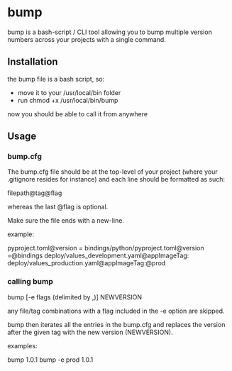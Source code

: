 # bump
bump is a bash-script / CLI tool allowing you to bump multiple version numbers across your projects with a single command.

## Installation 

the bump file is a bash script, so:
- move it to your /usr/local/bin folder 
- run chmod +x /usr/local/bin/bump

now you should be able to call it from anywhere

## Usage

### bump.cfg

The bump.cfg file should be at the top-level of your project (where your .gitignore resides for instance) and each line should be formatted as such:

filepath@tag@flag

whereas the last @flag is optional.

Make sure the file ends with a new-line.

example:

pyproject.toml@version =
bindings/python/pyproject.toml@version =@bindings
deploy/values_development.yaml@appImageTag:
deploy/values_production.yaml@appImageTag:@prod


### calling bump

bump [-e flags (delimited by ,)] NEWVERSION

any file/tag combinations with a flag included in the -e option are skipped.

bump then iterates all the entries in the bump.cfg and replaces the version after the given tag with the new version (NEWVERSION).

examples:

bump 1.0.1
bump -e prod 1.0.1
